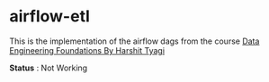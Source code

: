 # airflow-etl
This is the implementation of the airflow dags from the course [Data Engineering Foundations By Harshit Tyagi](https://www.linkedin.com/learning/data-engineering-foundations)

**Status** : Not Working
